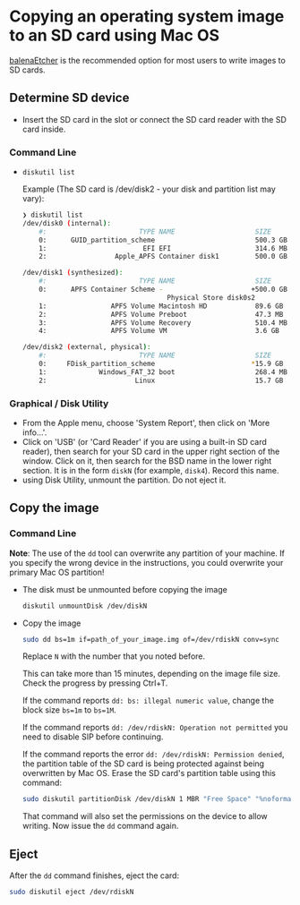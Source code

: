 # Copying an operating system image to an SD card using Mac OS

[balenaEtcher](README.md) is the recommended option for most users to write images to SD cards.

## Determine SD device

- Insert the SD card in the slot or connect the SD card reader with the SD card inside.

### Command Line

- `diskutil list`

    Example (The SD card is /dev/disk2 - your disk and partition list may vary):

    ```bash
    ❯ diskutil list
    /dev/disk0 (internal):
        #:                       TYPE NAME                    SIZE       IDENTIFIER
        0:      GUID_partition_scheme                         500.3 GB   disk0
        1:                        EFI EFI                     314.6 MB   disk0s1
        2:                 Apple_APFS Container disk1         500.0 GB   disk0s2

    /dev/disk1 (synthesized):
        #:                       TYPE NAME                    SIZE       IDENTIFIER
        0:      APFS Container Scheme -                      +500.0 GB   disk1
                                        Physical Store disk0s2
        1:                APFS Volume Macintosh HD            89.6 GB    disk1s1
        2:                APFS Volume Preboot                 47.3 MB    disk1s2
        3:                APFS Volume Recovery                510.4 MB   disk1s3
        4:                APFS Volume VM                      3.6 GB     disk1s4

    /dev/disk2 (external, physical):
        #:                       TYPE NAME                    SIZE       IDENTIFIER
        0:     FDisk_partition_scheme                        *15.9 GB    disk2
        1:             Windows_FAT_32 boot                    268.4 MB   disk2s1
        2:                      Linux                         15.7 GB    disk2s2
    ```

### Graphical / Disk Utility

- From the Apple menu, choose 'System Report', then click on 'More info...'.
- Click on 'USB' (or 'Card Reader' if you are using a built-in SD card reader), then search for your SD card in the upper right section of the window. Click on it, then search for the BSD name in the lower right section.
It is in the form `diskN` (for example, `disk4`).
Record this name.
- using Disk Utility, unmount the partition.
Do not eject it.

## Copy the image

### Command Line

**Note**: The use of the `dd` tool can overwrite any partition of your machine.
If you specify the wrong device in the instructions, you could overwrite your primary Mac OS partition!

- The disk must be unmounted before copying the image

    ```bash
    diskutil unmountDisk /dev/diskN
    ```

- Copy the image

  ```bash
  sudo dd bs=1m if=path_of_your_image.img of=/dev/rdiskN conv=sync
  ```

   Replace `N` with the number that you noted before.

   This can take more than 15 minutes, depending on the image file size.
   Check the progress by pressing Ctrl+T.

    If the command reports `dd: bs: illegal numeric value`, change the block size `bs=1m` to `bs=1M`.

    If the command reports `dd: /dev/rdiskN: Operation not permitted` you need to disable SIP before continuing.

    If the command reports the error `dd: /dev/rdiskN: Permission denied`, the partition table of the SD card is being protected against being overwritten by Mac OS.
    Erase the SD card's partition table using this command:

    ```bash
    sudo diskutil partitionDisk /dev/diskN 1 MBR "Free Space" "%noformat%" 100%
    ```

    That command will also set the permissions on the device to allow writing.
    Now issue the `dd` command again.

## Eject

After the `dd` command finishes, eject the card:

```bash
sudo diskutil eject /dev/rdiskN
```
